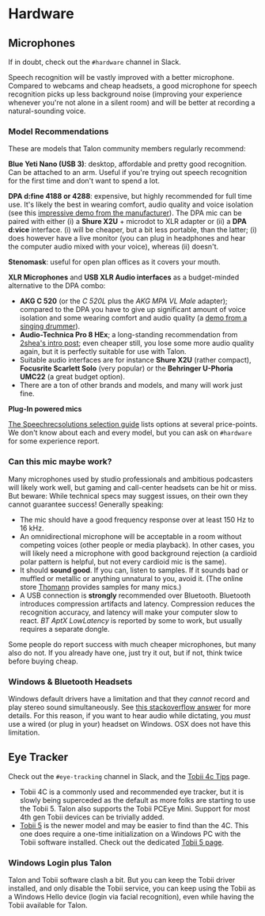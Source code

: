 # Hardware


## Microphones

If in doubt, check out the `#hardware` channel in Slack.

Speech recognition will be vastly improved with a better microphone. Compared to webcams and cheap headsets, a good microphone for speech recognition picks up less background noise (improving your experience whenever you're not alone in a silent room) and will be better at recording a natural-sounding voice.


### Model Recommendations

These are models that Talon community members regularly recommend:

**Blue Yeti Nano (USB 3)**: desktop, affordable and pretty good recognition. Can be attached to an arm. Useful if you're trying out speech recognition for the first time and don't want to spend a lot.

**DPA d:fine 4188 or 4288**: expensive, but highly recommended for full time use.  It's likely the best in wearing comfort, audio quality and voice isolation (see this [impressive demo from the manufacturer](https://youtu.be/35GvWlRirxI)). The DPA mic can be paired with either (i) a **Shure X2U** + microdot to XLR adapter or (ii) a **DPA d:vice** interface. (i) will be cheaper, but a bit less portable, than the latter; (i) does however have a live monitor (you can plug in headphones and hear the computer audio mixed with your voice), whereas (ii) doesn't. 

**Stenomask**: useful for open plan offices as it covers your mouth.

**XLR Microphones** and **USB XLR Audio interfaces** as a budget-minded alternative to the DPA combo:

* **AKG C 520** (or the _C 520L_ plus the _AKG MPA VL Male_ adapter); compared to the DPA you have to give up significant amount of voice isolation and some wearing comfort and audio quality (a [demo from a singing drummer](https://www.youtube.com/watch?v=cwCea9SIbNg&t=235s)).
* **Audio-Technica Pro 8 HEx**; a long-standing recommendation from [2shea's intro post][whalequench-gettingstarted]; even cheaper still, you lose some more audio quality again, but it is perfectly suitable for use with Talon.
* Suitable audio interfaces are for instance **Shure X2U** (rather compact), **Focusrite Scarlett Solo** (very popular) or the **Behringer U-Phoria UMC22** (a great budget option).
* There are a ton of other brands and models, and many will work just fine.

[whalequench-gettingstarted]: https://whalequench.club/blog/2019/09/03/learning-to-speak-code.html

**Plug-In powered mics**

[The Speechrecsolutions selection guide](https://www.speechrecsolutions.com/MicGuide.htm) lists options at several price-points.  We don't know about each and every model, but you can ask on `#hardware` for some experience report.


### Can this mic maybe work?

Many microphones used by studio professionals and ambitious podcasters will likely work well, but gaming and call-center headsets can be hit or miss.  But beware: While technical specs may suggest issues, on their own they cannot guarantee success!  Generally speaking:

* The mic should have a good frequency response over at least 150 Hz to 16 kHz.
* An omnidirectional microphone will be acceptable in a room without competing voices (other people or media playback).  In other cases, you will likely need a microphone with good background rejection (a cardioid polar pattern is helpful, but not every cardioid mic is the same).
* It should **sound good**.  If you can, listen to samples.  If it sounds bad or muffled or metallic or anything unnatural to you, avoid it.  (The online store [Thomann](https://www.thomann.de/intl/microphones.html) provides samples for many mics.)
* A USB connection is **strongly** recommended over Bluetooth. Bluetooth introduces compression artifacts and latency. Compression reduces the recognition accuracy, and latency will make your computer slow to react.  _BT AptX LowLatency_ is reported by some to work, but usually requires a separate dongle.

Some people do report success with much cheaper microphones, but many also do not.  If you already have one, just try it out, but if not, think twice before buying cheap.

### Windows & Bluetooth Headsets
Windows default drivers have a limitation and that they _cannot_ record and play stereo sound simultaneously. See [this stackoverflow answer](https://superuser.com/questions/978089/simultaneous-use-of-a2dp-and-hfp-bluetooth-profiles) for more details. For this reason, if you want to hear audio while dictating, you _must_ use a wired (or plug in your) headset on Windows. OSX does not have this limitation.

## Eye Tracker

Check out the `#eye-tracking` channel in Slack, and the [Tobii 4c Tips](/tobii_4c_tips) page.

* Tobii 4C is a commonly used and recommended eye tracker, but it is slowly being superceded as the default as more folks are starting to use the Tobii 5. Talon also supports the Tobii PCEye Mini. Support for most 4th gen Tobii devices can be trivially added.
* [Tobii 5](https://gaming.tobii.com/product/eye-tracker-5/) is the newer model and may be easier to find than the 4C. This one does require a one-time initialization on a Windows PC with the Tobii software installed. Check out the dedicated [Tobii 5 page](/tobii_5.md).


### Windows Login plus Talon

Talon and Tobii software clash a bit. But you can keep the Tobii driver installed, and only disable the Tobii service, you can keep using the Tobii as a Windows Hello device (login via facial recognition), even while having the Tobii available for Talon.
